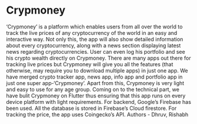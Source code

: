 # Crypmoney
‘Crypmoney’ is a platform which enables users from all over the world to
track the live prices of any cryptocurrency of the world in an easy and interactive way. Not
only this, the app will also show detailed information about every cryptocurrency, along with a news section displaying latest news regarding cryptocurrencies.
User can even log his portfolio and see his crypto wealth directly on Crypmoney.
There are many apps out there for tracking live prices but Crypmoney will give you all the features (that otherwise, may require you to download
multiple apps) in just one app. We have merged crypto tracker app, news app, info app and
portfolio app in just one super app-‘Crypmoney’. Apart from this, Crypmoney is very light and easy to use for any age group.
Coming on to the technical part, we have bulit Crypmoney on Flutter thus ensuring that this
app runs on every device platform with light requirements. For backend, Google’s Firebase
has been used. All the database is stored in Firebase’s Cloud firestore. For tracking the
price, the app uses Coingecko’s API.
Authors - Dhruv, Rishabh
